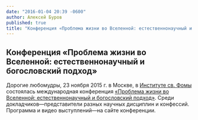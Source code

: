 ```yaml
---
date: "2016-01-04 20:39 -0600"
author: Алексей Буров
published: true
title: "Конференция «Проблема жизни во Вселенной: естественнонаучный и богословский подход»"
---
```



## Конференция «Проблема жизни во Вселенной: естественнонаучный и богословский подход»

Дорогие любомудры, 23 ноября 2015 г. в Москве, в [Институте св. Фомы](http://sfoma.ru/) состоялась международная конференция [«Проблема жизни во Вселенной: естественнонаучный и богословский подход»](http://scitheol.org/posts/23-noyabrya-2015-g-v-moskve-sostoyalas-mezhdunarodnaya-konferentsiya-problema-zhizni-vo-vselennoj-estestvennonauchnyj-i-bogoslovskij-podkhod/). Среди докладчиков—представители разных научных дисциплин и конфессий. Программа и видео выступлений—на сайте конференции.
